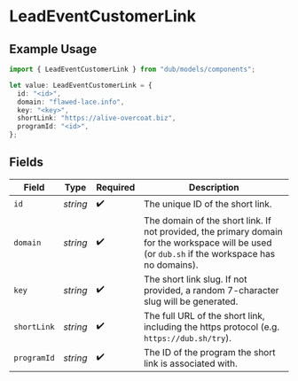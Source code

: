 # LeadEventCustomerLink

## Example Usage

```typescript
import { LeadEventCustomerLink } from "dub/models/components";

let value: LeadEventCustomerLink = {
  id: "<id>",
  domain: "flawed-lace.info",
  key: "<key>",
  shortLink: "https://alive-overcoat.biz",
  programId: "<id>",
};
```

## Fields

| Field                                                                                                                                           | Type                                                                                                                                            | Required                                                                                                                                        | Description                                                                                                                                     |
| ----------------------------------------------------------------------------------------------------------------------------------------------- | ----------------------------------------------------------------------------------------------------------------------------------------------- | ----------------------------------------------------------------------------------------------------------------------------------------------- | ----------------------------------------------------------------------------------------------------------------------------------------------- |
| `id`                                                                                                                                            | *string*                                                                                                                                        | :heavy_check_mark:                                                                                                                              | The unique ID of the short link.                                                                                                                |
| `domain`                                                                                                                                        | *string*                                                                                                                                        | :heavy_check_mark:                                                                                                                              | The domain of the short link. If not provided, the primary domain for the workspace will be used (or `dub.sh` if the workspace has no domains). |
| `key`                                                                                                                                           | *string*                                                                                                                                        | :heavy_check_mark:                                                                                                                              | The short link slug. If not provided, a random 7-character slug will be generated.                                                              |
| `shortLink`                                                                                                                                     | *string*                                                                                                                                        | :heavy_check_mark:                                                                                                                              | The full URL of the short link, including the https protocol (e.g. `https://dub.sh/try`).                                                       |
| `programId`                                                                                                                                     | *string*                                                                                                                                        | :heavy_check_mark:                                                                                                                              | The ID of the program the short link is associated with.                                                                                        |
